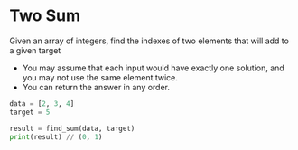 # Two Sum

Given an array of integers, find the indexes of two elements that will add to a given target

- You may assume that each input would have exactly one solution, and you may not use the same
  element twice.
- You can return the answer in any order.

```python
data = [2, 3, 4]
target = 5

result = find_sum(data, target)
print(result) // (0, 1)
```
